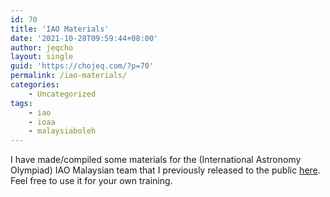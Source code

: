 ```yaml
---
id: 70
title: 'IAO Materials'
date: '2021-10-28T09:59:44+08:00'
author: jeqcho
layout: single
guid: 'https://chojeq.com/?p=70'
permalink: /iao-materials/
categories:
    - Uncategorized
tags:
    - iao
    - ioaa
    - malaysiaboleh
---
```


I have made/compiled some materials for the (International Astronomy Olympiad) IAO Malaysian team that I previously released to the public [here](https://drive.google.com/drive/folders/1CDOBfAv7YHTIMzkLQ_9duc2EsbOC7a0X?usp=sharing). Feel free to use it for your own training.